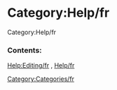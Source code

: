 # Category:Help/fr
Category:Help/fr

### Contents:

[Help:Editing/fr](Help:Editing/fr.md) , [Help/fr](Help/fr.md)

[Category:Categories/fr](Category:Categories/fr.md)
